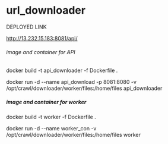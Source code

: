# url_downloader

DEPLOYED LINK

http://13.232.15.183:8081/api/

###### image and container for API

docker build -t api_downloader -f Dockerfile .

docker run -d --name api_download -p 8081:8080 -v /opt/crawl/downloader/worker/files:/home/files api_downloader

##### image and container for worker

docker build -t worker -f Dockerfile .

docker run -d --name worker_con  -v /opt/crawl/downloader/worker/files:/home/files worker
